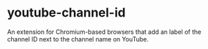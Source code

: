 # youtube-channel-id

An extension for Chromium-based browsers that add an label of the channel ID next to the channel name on YouTube.